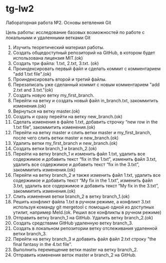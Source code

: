 # tg-lw2
Лабораторная работа №2. Основы
ветвления Git

Цель работы: исследование базовых возможностей по работе с локальными и удаленными
ветками Git

1. Изучить теоретический материал работы.
2. Создать общедоступный репозиторий на GitHub, в котором будет использована
лицензия MIT.(ok)
3. Создать три файла: 1.txt, 2.txt, 3.txt. (ok)
4. Проиндексировать первый файл и сделать коммит с комментарием "add 1.txt file".(ok)
5. Проиндексировать второй и третий файлы.
6. Перезаписать уже сделанный коммит с новым комментарием "add 2.txt
and 3.txt."(ok)
7. Создать новую ветку my_first_branch.
8. Перейти на ветку и создать новый файл in_branch.txt, закоммитить изменения.(ok)
9. Вернуться на ветку master.(ok)
10. Создать и сразу перейти на ветку new_branch.(ok)
11. Сделать изменения в файле 1.txt, добавить строчку “new row in the 1.txt file”,
закоммитить изменения.(ok)
12. Перейти на ветку master и слить ветки master и my_first_branch, после чего слить ветки
master и new_branch.(ok)
13. Удалить ветки my_first_branch и new_branch.(ok)
14. Создать ветки branch_1 и branch_2.(ok)
15. Перейти на ветку branch_1 и изменить файл 1.txt, удалить все содержимое и добавить
текст “fix in the 1.txt”, изменить файл 3.txt, удалить все содержимое и добавить текст “fix
in the 3.txt”, закоммитить изменения.(ok)
16. Перейти на ветку branch_2 и также изменить файл 1.txt, удалить все содержимое и
добавить текст “My fix in the 1.txt”, изменить файл 3.txt, удалить все содержимое и
добавить текст “My fix in the 3.txt”, закоммитить изменения.(ok)
17. Слить изменения ветки branch_2 в ветку branch_1.(ok)
18. Решить конфликт файла 1.txt в ручном режиме, а конфликт 3.txt используя команду
git mergetool c помощью одной из доступных утилит, например Meld.(ok. Решил все конфликты в ручном режиме)
19. Отправить ветку branch_1 на GitHub. Удалить ветку branch_2.(ok)
20. Создать средствами GitHub удаленную ветку branch_3.
21. Создать в локальном репозитории ветку отслеживания удаленной ветки branch_3.
22. Перейти на ветку branch_3 и добавить файл файл 2.txt строку "the final fantasy in the
4.txt file".
23. Выполнить перемещение ветки master на ветку branch_2.
24. Отправить изменения веток master и branch_2 на GitHub.